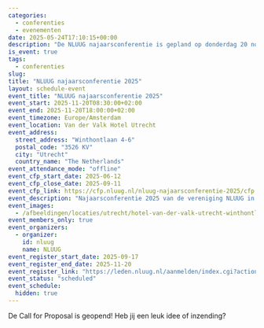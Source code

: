 ```yaml
---
categories:
  - conferenties
  - evenementen
date: 2025-05-24T17:10:15+00:00
description: "De NLUUG najaarsconferentie is gepland op donderdag 20 november 2025 in het Van der Valk Hotel Utrecht."
is_event: true
tags:
  - conferenties
slug:
title: "NLUUG najaarsconferentie 2025"
layout: schedule-event
event_title: "NLUUG najaarsconferentie 2025"
event_start: 2025-11-20T08:30:00+02:00
event_end: 2025-11-20T18:00:00+02:00
event_timezone: Europe/Amsterdam
event_location: Van der Valk Hotel Utrecht
event_address:
  street_address: "Winthontlaan 4-6"
  postal_code: "3526 KV"
  city: "Utrecht"
  country_name: "The Netherlands"
event_attendance_mode: "offline"
event_cfp_start_date: 2025-06-12
event_cfp_close_date: 2025-09-11
event_cfp_link: https://cfp.nluug.nl/nluug-najaarsconferentie-2025/cfp
event_description: "Najaarsconferentie 2025 van de vereniging NLUUG in het Van der Valk Hotel te Utrecht"
event_images:
  - /afbeeldingen/locaties/utrecht/hotel-van-der-valk-utrecht-winthontlaan.jpg
event_members_only: true
event_organizers:
  - organizer:
    id: nluug
    name: NLUUG
event_register_start_date: 2025-09-17
event_register_end_date: 2025-11-20
event_register_link: "https://leden.nluug.nl/aanmelden/index.cgi?action=event"
event_status: "scheduled"
event_schedule:
  hidden: true
---
```


De Call for Proposal is geopend! Heb jij een leuk idee of inzending?
